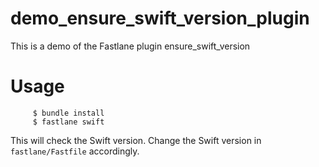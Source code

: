 # demo_ensure_swift_version_plugin
This is a demo of the Fastlane plugin ensure_swift_version

# Usage 

         $ bundle install 
         $ fastlane swift 

This will check the Swift version. Change the Swift version in `fastlane/Fastfile` accordingly. 
